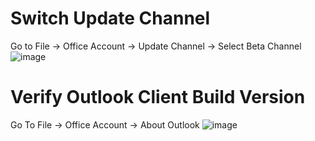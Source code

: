 # Switch Update Channel

Go to File -> Office Account -> Update Channel -> Select Beta Channel
![image](https://user-images.githubusercontent.com/18023393/234740901-a4f0ed63-f53d-4f79-a0c3-c0f2a45f7984.png)

# Verify Outlook Client Build Version

Go To File -> Office Account -> About Outlook
![image](https://user-images.githubusercontent.com/18023393/234740995-bc35b792-c3d0-40f4-a436-3cc95cfbf491.png)
